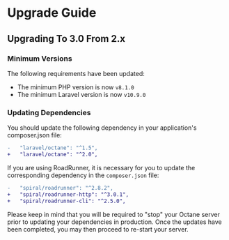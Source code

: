 # Upgrade Guide

## Upgrading To 3.0 From 2.x

### Minimum Versions

The following requirements have been updated:

- The minimum PHP version is now `v8.1.0`
- The minimum Laravel version is now `v10.9.0`

### Updating Dependencies

You should update the following dependency in your application's composer.json file:

```diff
-   "laravel/octane": "^1.5",
+   "laravel/octane": "^2.0",
```

If you are using RoadRunner, it is necessary for you to update the corresponding dependency in the `composer.json` file:

```diff
-   "spiral/roadrunner": "^2.8.2",
+   "spiral/roadrunner-http": "^3.0.1",
+   "spiral/roadrunner-cli": "^2.5.0",
```

Please keep in mind that you will be required to "stop" your Octane server prior to updating your dependencies in production. Once the updates have been completed, you may then proceed to re-start your server.
